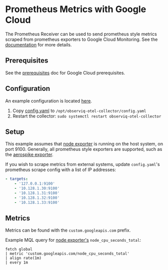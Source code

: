 # Prometheus Metrics with Google Cloud

The Prometheus Receiver can be used to send prometheus style metrics scraped from prometheus exporters to Google Cloud Monitoring. See the [documentation](https://github.com/open-telemetry/opentelemetry-collector-contrib/tree/main/receiver/prometheusexecreceiver) for more details.

## Prerequisites

See the [prerequisites](../README.md) doc for Google Cloud prerequisites.

## Configuration

An example configuration is located [here](./config.yaml).

1. Copy [config.yaml](./config.yaml) to `/opt/observiq-otel-collector/config.yaml`
2. Restart the collector: `sudo systemctl restart observiq-otel-collector`

## Setup

This example assumes that [node exporter](https://github.com/prometheus/node_exporter) is running on the host system, on port 9100. Generally, all prometheus style exporters are supported, such as the [aerospike exporter](https://github.com/aerospike/aerospike-prometheus-exporter).

If you wish to scrape metrics from external systems, update `config.yaml`'s prometheus scrape config with a list of IP addresses:
```yaml
- targets:
    - '127.0.0.1:9100'
    - '10.128.1.30:9100'
    - '10.128.1.31:9100'
    - '10.128.1.32:9100'
    - '10.128.1.33:9100'
```

## Metrics

Metrics can be found with the `custom.googleapis.com` prefix.

Example MQL query for [node exporter's](https://github.com/prometheus/node_exporter) `node_cpu_seconds_total`:
```
fetch global
| metric 'custom.googleapis.com/node_cpu_seconds_total'
| align rate(1m)
| every 1m
```
